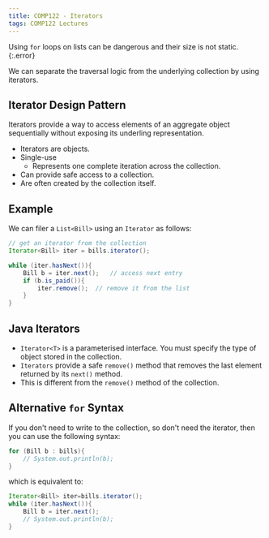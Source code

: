 ```yaml
---
title: COMP122 - Iterators 
tags: COMP122 Lectures
---
```

Using `for` loops on lists can be dangerous and their size is not static.
{:.error}

We can separate the traversal logic from the underlying collection by using iterators.

## Iterator Design Pattern
Iterators provide a way to access elements of an aggregate object sequentially without exposing its underling representation.

* Iterators are objects.
* Single-use
	* Represents one complete iteration across the collection.
* Can provide safe access to a collection.
* Are often created by the collection itself.

## Example
We can filer a `List<Bill>` using an `Iterator` as follows:

```java
// get an iterator from the collection
Iterator<Bill> iter = bills.iterator();

while (iter.hasNext()){
	Bill b = iter.next();	// access next entry
	if (b.is_paid()){
		iter.remove();	// remove it from the list
	}
}
```

## Java Iterators

* `Iterator<T>` is a parameterised interface. You must specify the type of object stored in the collection.
* `Iterators` provide a safe `remove()` method that removes the last element returned by its `next()` method.
* This is different from the `remove()` method of the collection.

## Alternative `for` Syntax
If you don't need to write to the collection, so don't need the iterator, then you can use the following syntax:

```java
for (Bill b : bills){
	// System.out.println(b);
}
```

which is equivalent to:

```java
Iterator<Bill> iter=bills.iterator();
while (iter.hasNext()){
	Bill b = iter.next();
	// System.out.println(b);
}